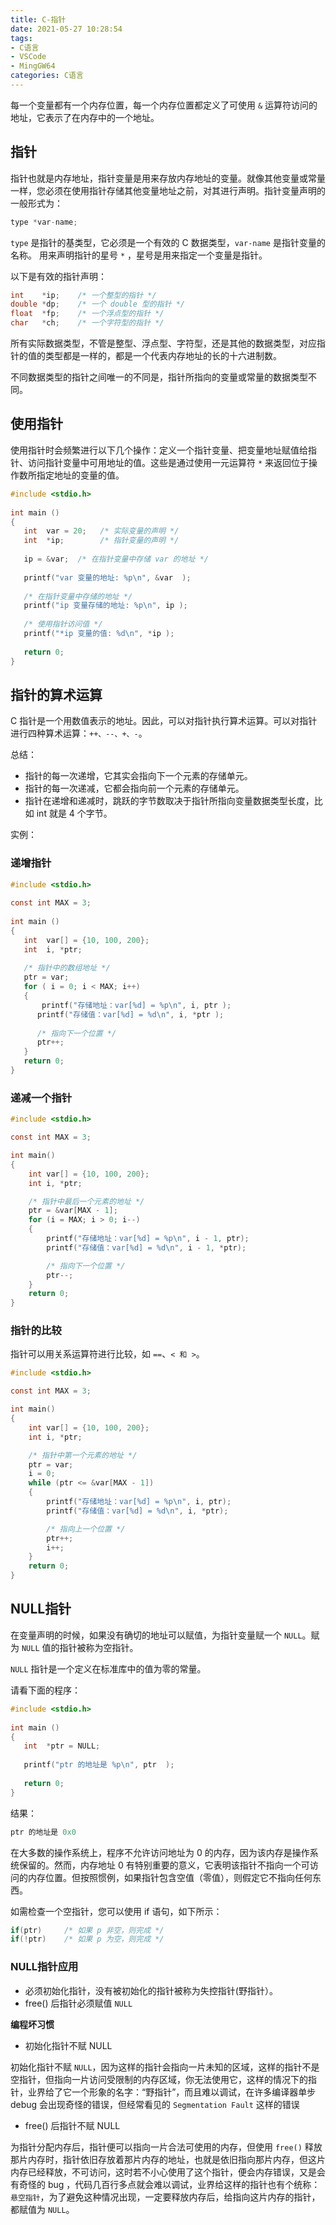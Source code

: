```yaml
---
title: C-指针
date: 2021-05-27 10:28:54
tags:
- C语言
- VSCode
- MingGW64
categories: C语言
---
```


每一个变量都有一个内存位置，每一个内存位置都定义了可使用 `&` 运算符访问的地址，它表示了在内存中的一个地址。

## 指针
 
指针也就是内存地址，指针变量是用来存放内存地址的变量。就像其他变量或常量一样，您必须在使用指针存储其他变量地址之前，对其进行声明。指针变量声明的一般形式为：

```c
type *var-name;
```
<!--more-->

`type` 是指针的基类型，它必须是一个有效的 C 数据类型，`var-name` 是指针变量的名称。
用来声明指针的星号 `*` ，星号是用来指定一个变量是指针。

以下是有效的指针声明：

```c
int    *ip;    /* 一个整型的指针 */
double *dp;    /* 一个 double 型的指针 */
float  *fp;    /* 一个浮点型的指针 */
char   *ch;    /* 一个字符型的指针 */
```

所有实际数据类型，不管是整型、浮点型、字符型，还是其他的数据类型，对应指针的值的类型都是一样的，都是一个代表内存地址的长的十六进制数。

不同数据类型的指针之间唯一的不同是，指针所指向的变量或常量的数据类型不同。

## 使用指针

使用指针时会频繁进行以下几个操作：定义一个指针变量、把变量地址赋值给指针、访问指针变量中可用地址的值。这些是通过使用一元运算符 `*` 来返回位于操作数所指定地址的变量的值。

```c
#include <stdio.h>
 
int main ()
{
   int  var = 20;   /* 实际变量的声明 */
   int  *ip;        /* 指针变量的声明 */
 
   ip = &var;  /* 在指针变量中存储 var 的地址 */
 
   printf("var 变量的地址: %p\n", &var  );
 
   /* 在指针变量中存储的地址 */
   printf("ip 变量存储的地址: %p\n", ip );
 
   /* 使用指针访问值 */
   printf("*ip 变量的值: %d\n", *ip );
 
   return 0;
}
```

## 指针的算术运算

C 指针是一个用数值表示的地址。因此，可以对指针执行算术运算。可以对指针进行四种算术运算：`++、--、+、-`。

总结：

* 指针的每一次递增，它其实会指向下一个元素的存储单元。
* 指针的每一次递减，它都会指向前一个元素的存储单元。
* 指针在递增和递减时，跳跃的字节数取决于指针所指向变量数据类型长度，比如 int 就是 4 个字节。

实例：

### 递增指针

```c
#include <stdio.h>
 
const int MAX = 3;
 
int main ()
{
   int  var[] = {10, 100, 200};
   int  i, *ptr;
 
   /* 指针中的数组地址 */
   ptr = var;
   for ( i = 0; i < MAX; i++)
   {
       printf("存储地址：var[%d] = %p\n", i, ptr );
      printf("存储值：var[%d] = %d\n", i, *ptr );
 
      /* 指向下一个位置 */
      ptr++;
   }
   return 0;
}
```

### 递减一个指针

```c
#include <stdio.h>

const int MAX = 3;

int main()
{
    int var[] = {10, 100, 200};
    int i, *ptr;

    /* 指针中最后一个元素的地址 */
    ptr = &var[MAX - 1];
    for (i = MAX; i > 0; i--)
    {
        printf("存储地址：var[%d] = %p\n", i - 1, ptr);
        printf("存储值：var[%d] = %d\n", i - 1, *ptr);

        /* 指向下一个位置 */
        ptr--;
    }
    return 0;
}
```

### 指针的比较

指针可以用关系运算符进行比较，如 `==`、`< 和 >`。

```c
#include <stdio.h>

const int MAX = 3;

int main()
{
    int var[] = {10, 100, 200};
    int i, *ptr;

    /* 指针中第一个元素的地址 */
    ptr = var;
    i = 0;
    while (ptr <= &var[MAX - 1])
    {
        printf("存储地址：var[%d] = %p\n", i, ptr);
        printf("存储值：var[%d] = %d\n", i, *ptr);

        /* 指向上一个位置 */
        ptr++;
        i++;
    }
    return 0;
}
```

## NULL指针

在变量声明的时候，如果没有确切的地址可以赋值，为指针变量赋一个 `NULL`。赋为 `NULL` 值的指针被称为空指针。

`NULL` 指针是一个定义在标准库中的值为零的常量。

请看下面的程序：

```c
#include <stdio.h>
 
int main ()
{
   int  *ptr = NULL;
 
   printf("ptr 的地址是 %p\n", ptr  );
 
   return 0;
}
```

结果：

```c
ptr 的地址是 0x0
```

在大多数的操作系统上，程序不允许访问地址为 0 的内存，因为该内存是操作系统保留的。然而，内存地址 0 有特别重要的意义，它表明该指针不指向一个可访问的内存位置。但按照惯例，如果指针包含空值（零值），则假定它不指向任何东西。

如需检查一个空指针，您可以使用 if 语句，如下所示：

```c
if(ptr)     /* 如果 p 非空，则完成 */
if(!ptr)    /* 如果 p 为空，则完成 */
```

### NULL指针应用

* 必须初始化指针，没有被初始化的指针被称为失控指针(野指针）。
* free() 后指针必须赋值 `NULL`

**编程坏习惯**

* 初始化指针不赋 NULL

初始化指针不赋 `NULL`，因为这样的指针会指向一片未知的区域，这样的指针不是空指针，但指向一片访问受限制的内存区域，你无法使用它，这样的情况下的指针，业界给了它一个形象的名字：“野指针”，而且难以调试，在许多编译器单步 debug 会出现奇怪的错误，但经常看见的 `Segmentation Fault` 这样的错误

* free() 后指针不赋 NULL

为指针分配内存后，指针便可以指向一片合法可使用的内存，但使用 `free()` 释放那片内存时，指针依旧存放着那片内存的地址，也就是依旧指向那片内存，但这片内存已经释放，不可访问，这时若不小心使用了这个指针，便会内存错误，又是会有奇怪的 bug ，代码几百行多点就会难以调试，业界给这样的指针也有个统称：`悬空指针`，为了避免这种情况出现，一定要释放内存后，给指向这片内存的指针，都赋值为 `NULL`。
